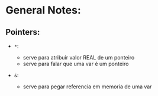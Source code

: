 # General Notes:

## Pointers:

- `*`:
    - serve para atribuir valor REAL de um ponteiro
    - serve para falar que uma var é um ponteiro

- `&`:
    - serve para pegar referencia em memoria de uma var